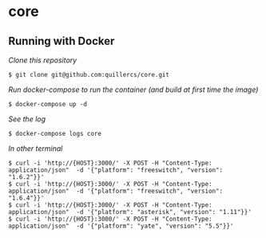 # core

## Running with Docker
  
  *Clone this repository*
  
    $ git clone git@github.com:quillercs/core.git
  
  *Run docker-compose to run the container (and build at first time the image)*
    
    $ docker-compose up -d
  
  *See the log*
  
    $ docker-compose logs core
  
  *In other terminal*
  
    $ curl -i 'http://{HOST}:3000/' -X POST -H "Content-Type: application/json"  -d '{"platform": "freeswitch", "version": "1.6.2"}}'
    $ curl -i 'http://{HOST}:3000/' -X POST -H "Content-Type: application/json"  -d '{"platform": "freeswitch", "version": "1.6.4"}}'
    $ curl -i 'http://{HOST}:3000/' -X POST -H "Content-Type: application/json"  -d '{"platform": "asterisk", "version": "1.11"}}'
    $ curl -i 'http://{HOST}:3000/' -X POST -H "Content-Type: application/json"  -d '{"platform": "yate", "version": "5.5"}}'
